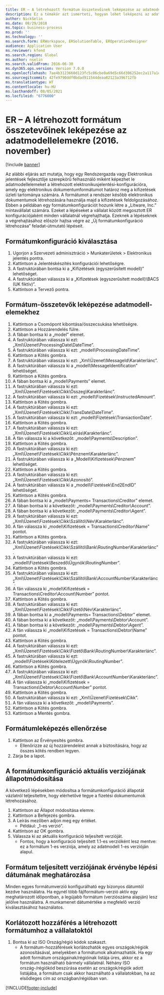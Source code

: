 ```yaml
---
title: ER – A létrehozott formátum összetevőinek leképezése az adatmodellelemekre (2016. november)
description: Ez a témakör azt ismerteti, hogyan lehet leképezni az adatmodellelemeket a létrehozott Elektronikus jelentéskészítési (ER) konfiguráció összetevőire.
author: NickSelin
ms.date: 08/29/2018
ms.topic: business-process
ms.prod: ''
ms.technology: ''
ms.search.form: ERWorkspace, ERSolutionTable, EROperationDesigner
audience: Application User
ms.reviewer: kfend
ms.search.region: Global
ms.author: nselin
ms.search.validFrom: 2016-06-30
ms.dyn365.ops.version: Version 7.0.0
ms.openlocfilehash: 7ae4b3123660d123fc5c06cbe0a69d5c66d306252ec2a117a1e6045505022f5a
ms.sourcegitcommit: 42fe9790ddf0bdad911544deaa82123a396712fb
ms.translationtype: HT
ms.contentlocale: hu-HU
ms.lasthandoff: 08/05/2021
ms.locfileid: "6776000"
---
```

# <a name="er-map-components-of-the-created-format-to-data-model-elements-november-2016"></a>ER – A létrehozott formátum összetevőinek leképezése az adatmodellelemekre (2016. november)

[!include [banner](../../includes/banner.md)]

Az alábbi eljárás azt mutatja, hogy egy Rendszergazda vagy Elektronikus jelentések fejlesztője szerepkörű felhasználó miként képezhet le adatmodellelemeket a létrehozott elektronikusjelentési-konfigurációra, amely egy elektronikus dokumentumformátumot határoz meg a kifizetések üzleti tartománya számára. A formátumot a rendszer később elektronikus dokumentumok létrehozására használja majd a kifizetések feldolgozásához. Ebben a példában egy formátumkonfigurációt hozunk létre a „Litware, Inc.” mintavállalat számára. Ezeket a lépéseket a vállalat között megosztott ER konfigurációjaként minden vállalatnál végrehajthatja. Ezeknek a lépéseknek a végrehajtásához először hajtsa végre az „Új formátumkonfiguráció létrehozása” feladat-útmutató lépéseit.


## <a name="select-a-format-configuration"></a>Formátumkonfiguráció kiválasztása
1. Ugorjon a Szervezeti adminisztráció > Munkaterületek > Elektronikus jelentés pontra.
2. Kattintson a Jelentéskészítés konfigurációi lehetőségre.
3. A fastruktúrában bontsa ki a „Kifizetések (egyszerűsített modell)” lehetőséget.
4. A fastruktúrában válassza ki a „Kifizetések (egyszerűsített modell)\BACS (UK fiktív)”.
5. Kattintson a Tervező pontra.

## <a name="map-format-components-to-data-model-elements"></a>Formátum-összetevők leképezése adatmodell-elemekhez
1. Kattintson a Csomópont kibontása/összecsukása lehetőségre.
2. Kattintson a Hozzárendelés fülre.
3. A fában bontsa ki a „model” elemet.
4. A fastruktúrában válassza ki ezt: „Xml\Üzenet\ProcessingDate\DateTime”.
5. A fastruktúrában válassza ki ezt: „modell\ProcessingDateTime”.
6. Kattintson a Kötés gombra.
7. A fastruktúrában válassza ki ezt: „Xml\Üzenet\MessageId\Karakterlánc”.
8. A fastruktúrában válassza ki a „modell\MessageIdentification” lehetőséget.
9. Kattintson a Kötés gombra.
10. A fában bontsa ki a „model\Payments” elemet.
11. A fastruktúrában válassza ki ezt: „Xml\Üzenet\Fizetések\Cikk\Összeg\Karakterlánc”.
12. A fastruktúrában válassza ki ezt: „modell\Fizetések\InstructedAmount”.
13. Kattintson a Kötés gombra.
14. A fastruktúrában válassza ki ezt: „Xml\Üzenet\Fizetések\Cikk\TransDate\DateTime”.
15. A fastruktúrában válassza ki ezt: „modell\Fizetések\TransactionDate”.
16. Kattintson a Kötés gombra.
17. A fastruktúrában válassza ki ezt: „Xml\Üzenet\Fizetések\Cikk\Leírás\Karakterlánc”.
18. A fán válassza ki a következőt: „model\Payments\Description”.
19. Kattintson a Kötés gombra.
20. A fastruktúrában válassza ki ezt: „Xml\Üzenet\Fizetések\Cikk\Pénznem\Karakterlánc”.
21. A fastruktúrában válassza ki a „Modell\Kifizetések\Pénznem” lehetőséget.
22. Kattintson a Kötés gombra.
23. A fastruktúrában válassza ki ezt: „Xml\Üzenet\Fizetések\Cikk\Azonosító”.
24. A fastruktúrában válassza ki a „modell\Fizetések\End2EndID” lehetőséget.
25. Kattintson a Kötés gombra.
26. A fában bontsa ki a „model\Payments= Transactions\Creditor” elemet.
27. A fában bontsa ki a következőt: „model\Payments\Creditor\Account”.
28. A fában bontsa ki a következőt: „model\Payments\Creditor\Agent”.
29. A fastruktúrában válassza ki ezt: „Xml\Üzenet\Fizetések\Cikk\Szállító\Név\Karakterlánc”.
30. A fán válassza ki „model\Kifizetések = Transactions\Creditor\Name” pontot.
31. Kattintson a Kötés gombra.
32. A fastruktúrában válassza ki ezt: „Xml\Üzenet\Fizetések\Cikk\Szállító\Bank\RoutingNumber\Karakterlánc”.
33. A fastruktúrában válassza ki ezt: „modell\Fizetések\Beszedő\Ügynök\RoutingNumber”.
34. Kattintson a Kötés gombra.
35. A fastruktúrában válassza ki ezt: „Xml\Üzenet\Fizetések\Cikk\Szállító\Bank\AccountNumber\Karakterlánc”.
36. A fán válassza ki „model\Kifizetések = Transactions\Creditor\Account\Number” pontot.
37. Kattintson a Kötés gombra.
38. A fastruktúrában válassza ki ezt: „Xml\Üzenet\Fizetések\Cikk\Fizető\Név\Karakterlánc”.
39. A fában bontsa ki a „model\Payments= Transactions\Debtor” elemet.
40. A fában bontsa ki a következőt: „model\Payments\Debtor\Account”.
41. A fában bontsa ki a következőt: „model\Payments\Debtor\Agent”.
42. A fán válassza ki „model\Kifizetések = Transactions\Debtor\Name” pontot.
43. Kattintson a Kötés gombra.
44. A fastruktúrában válassza ki ezt: „Xml\Üzenet\Fizetések\Cikk\Fizető\Bank\RoutingNumber\Karakterlánc”.
45. A fastruktúrában válassza ki ezt: „modell\Fizetések\Kötelezett\Ügynök\RoutingNumber”.
46. Kattintson a Kötés gombra.
47. A fastruktúrában válassza ki ezt: „Xml\Üzenet\Fizetések\Cikk\Fizető\Bank\AccountNumber\Karakterlánc”.
48. A fán válassza ki „model\Kifizetések = Transactions\Debtor\Account\Number” pontot.
49. Kattintson a Kötés gombra.
50. A fastruktúrában válassza ki ezt: „Xml\Üzenet\Fizetések\Cikk”.
51. A fán válassza ki a következőt: „model\Payments”.
52. Kattintson a Kötés gombra.
53. Kattintson a Mentés gombra.

## <a name="validate-format-mapping"></a>Formátumleképezés ellenőrzése
1. Kattintson az Érvényesítés gombra.
    * Ellenőrizze az új hozzárendelést annak a biztosítására, hogy az összes kötés rendben legyen.  
2. Zárja be a lapot.

## <a name="change-status-of-the-current-version-of-format-configuration"></a>A formátumkonfiguráció aktuális verziójának állapotmódosítása
A következő lépésekben módosítsa a formátumkonfiguráció állapotát vázlatról teljesítettre, hogy elérhetővé tegye a fizetési dokumentumok létrehozásához.  
1. Kattintson az Állapot módosítása elemre.
2. Kattintson a Befejezés gombra.
3. A Leírás mezőben adjon meg egy értéket.
    * Például: „1-es verzió”.  
4. Kattintson az OK gombra.
5. Válassza ki az aktuális konfiguráció teljesített verzióját.
    * Fontos, hogy a konfiguráció teljesített 1.1-es verzióként lesz mentve: ez a formátum 1-es verziója, amely az adatmodell 1-es verzióján alapul.  

## <a name="define-effective-date-for-completed-version-of-format"></a>Formátum teljesített verziójának érvénybe lépési dátumának meghatározása
Minden egyes formátumverzió konfigurálható egy bizonyos dátumtól kezdve használatra. Ha egynél több fájlformátum-verzió aktív egy meghatározott időpontban, a legújabb formátum (verziószáma alapján) lesz jelölve használatra. A munkamenet dátumértéke a megfelelő verzió kiválasztásához használatos.  

## <a name="restrict-access-to-created-format-from-companies"></a>Korlátozott hozzáférés a létrehozott formátumhoz a vállalatoktól
1. Bontsa ki az ISO Ország/régió kódok szakaszt.
    * A formátum-hozzáférések korlátozhatók egyes országok/régiók azonosításával, amelyekben a formátumok alkalmazhatók. Ha egy adott formátum országainak/régióinak listája üres, akkor ez a formátum használható bármely vállalatnál. Néhány ISO ország-/régiókód beszúrása esetén az országok/régiók adott listájába, a formátum csak akkor használható a vállalatokban, ha az elsődleges cím az országban/régióban van.  



[!INCLUDE[footer-include](../../../../includes/footer-banner.md)]